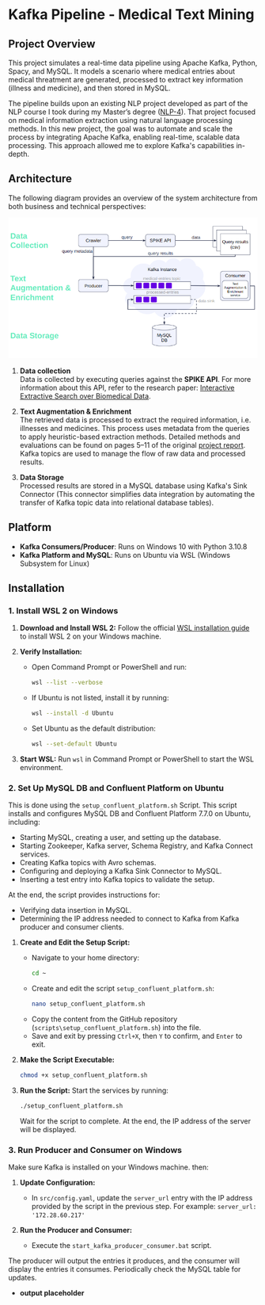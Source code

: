 # Kafka Pipeline - Medical Text Mining

## Project Overview  

This project simulates a real-time data pipeline using Apache Kafka, Python, Spacy, and MySQL. It models a scenario where medical entries about medical threatment are generated, processed to extract key information (illness and medicine), and then stored in MySQL.

The pipeline builds upon an existing NLP project developed as part of the NLP course I took during my Master’s degree ([NLP-4](https://github.com/mhornstein/NLP-4)). That project focused on medical information extraction using natural language processing methods. In this new project, the goal was to automate and scale the process by integrating Apache Kafka, enabling real-time, scalable data processing. This approach allowed me to explore Kafka's capabilities in-depth.  

## Architecture  

The following diagram provides an overview of the system architecture from both business and technical perspectives:  

![Architecture Diagram](docs/pics/architecture_diagram.PNG)  

1. **Data collection**  
   Data is collected by executing queries against the **SPIKE API**. For more information about this API, refer to the research paper: [Interactive Extractive Search over Biomedical Data](https://www.semanticscholar.org/paper/Interactive-Extractive-Search-over-Biomedical-Taub-Tabib-Shlain/e673f54c4005931fd3392bbf95c80a9f5024d5c4).   

2. **Text Augmentation & Enrichment**  
   The retrieved data is processed to extract the required information, i.e. illnesses and medicines. This process uses metadata from the queries to apply heuristic-based extraction methods. Detailed methods and evaluations can be found on pages 5–11 of the original [project report](https://github.com/mhornstein/NLP-4/blob/main/report.pdf). Kafka topics are used to manage the flow of raw data and processed results.  

3. **Data Storage**  
   Processed results are stored in a MySQL database using Kafka's Sink Connector (This connector simplifies data integration by automating the transfer of Kafka topic data into relational database tables).

## Platform

- **Kafka Consumers/Producer**: Runs on Windows 10 with Python 3.10.8
- **Kafka Platform and MySQL**: Runs on Ubuntu via WSL (Windows Subsystem for Linux)

## Installation

### 1. Install WSL 2 on Windows

1. **Download and Install WSL 2:**
   Follow the official [WSL installation guide](https://docs.microsoft.com/en-us/windows/wsl/install) to install WSL 2 on your Windows machine.

2. **Verify Installation:**
   - Open Command Prompt or PowerShell and run:
     ```bash
     wsl --list --verbose
     ```
   - If Ubuntu is not listed, install it by running:
     ```bash
     wsl --install -d Ubuntu
     ```
   - Set Ubuntu as the default distribution:
     ```bash
     wsl --set-default Ubuntu
     ```

3. **Start WSL:**
   Run `wsl` in Command Prompt or PowerShell to start the WSL environment.

### 2. Set Up MySQL DB and Confluent Platform on Ubuntu

This is done using the `setup_confluent_platform.sh` Script.
This script installs and configures MySQL DB and Confluent Platform 7.7.0 on Ubuntu, including:
- Starting MySQL, creating a user, and setting up the database.
- Starting Zookeeper, Kafka server, Schema Registry, and Kafka Connect services.
- Creating Kafka topics with Avro schemas.
- Configuring and deploying a Kafka Sink Connector to MySQL.
- Inserting a test entry into Kafka topics to validate the setup.

At the end, the script provides instructions for:
- Verifying data insertion in MySQL.
- Determining the IP address needed to connect to Kafka from Kafka producer and consumer clients.

1. **Create and Edit the Setup Script:**
   - Navigate to your home directory:
     ```bash
     cd ~
     ```
   - Create and edit the script `setup_confluent_platform.sh`:
     ```bash
     nano setup_confluent_platform.sh
     ```
   - Copy the content from the GitHub repository (`scripts\setup_confluent_platform.sh`) into the file.
   - Save and exit by pressing `Ctrl+X`, then `Y` to confirm, and `Enter` to exit.

2. **Make the Script Executable:**
   ```bash
   chmod +x setup_confluent_platform.sh
   ```

3. **Run the Script:**
   Start the services by running:
   ```bash
   ./setup_confluent_platform.sh
   ```
   Wait for the script to complete. At the end, the IP address of the server will be displayed.

### 3. Run Producer and Consumer on Windows
Make sure Kafka is installed on your Windows machine. then: 

1. **Update Configuration:**
   - In `src/config.yaml`, update the `server_url` entry with the IP address provided by the script in the previous step. For example:
    `server_url: '172.28.60.217'`

2. **Run the Producer and Consumer:**
   - Execute the `start_kafka_producer_consumer.bat` script.

The producer will output the entries it produces, and the consumer will display the entries it consumes. Periodically check the MySQL table for updates.

- **output placeholder**
